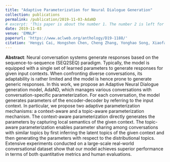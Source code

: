 ```yaml
---
title: "Adaptive Parameterization for Neural Dialogue Generation"
collection: publications
permalink: /publication/2019-11-03-AdaND
# excerpt: 'This paper is about the number 1. The number 2 is left for future work.'
date: 2019-11-03
venue: 'EMNLP'
paperurl: 'https://www.aclweb.org/anthology/D19-1188/'
citation: 'Hengyi Cai, Hongshen Chen, Cheng Zhang, Yonghao Song, Xiaofang Zhao and Dawei Yin. Adaptive Parameterization for Neural Dialogue Generation. In Proceedings of the 2019 Conference on Empirical Methods in Natural Language Processing (EMNLP 2019), Hong Kong, China, Nov. 2019.'
---
```


**Abstract**: Neural conversation systems generate responses based on the sequence-to-sequence (SEQ2SEQ) paradigm. Typically, the model is equipped with a single set of learned parameters to generate responses for given input contexts. When confronting diverse conversations, its adaptability is rather limited and the model is hence prone to generate generic responses. In this work, we propose an Adaptive Neural Dialogue generation model, AdaND, which manages various conversations with conversation-specific parameterization. For each conversation, the model generates parameters of the encoder-decoder by referring to the input context. In particular, we propose two adaptive parameterization mechanisms: a context-aware and a topic-aware parameterization mechanism. The context-aware parameterization directly generates the parameters by capturing local semantics of the given context. The topic-aware parameterization enables parameter sharing among conversations with similar topics by first inferring the latent topics of the given context and then generating the parameters with respect to the distributional topics. Extensive experiments conducted on a large-scale real-world conversational dataset show that our model achieves superior performance in terms of both quantitative metrics and human evaluations.

<!-- **Motivation**:
-   Neural dialogue generation model is prone to generate generic responses when conversations are extremely diverse.
-   A single model with diverse parameters manage diverse conversations.
-   A context-sensitive local parameterization and a topic-aware global parameterization mechanism are introduced. -->

<!-- [Download paper here](https://www.aclweb.org/anthology/D19-1188/) -->

<!-- Recommended citation: Hengyi Cai, Hongshen Chen, Cheng Zhang, Yonghao Song, Xiaofang Zhao and Dawei Yin. Adaptive Parameterization for Neural Dialogue Generation. In Proceedings of the 2019 Conference on Empirical Methods in Natural Language Processing (EMNLP 2019), Hong Kong, China, Nov. 2019. -->

